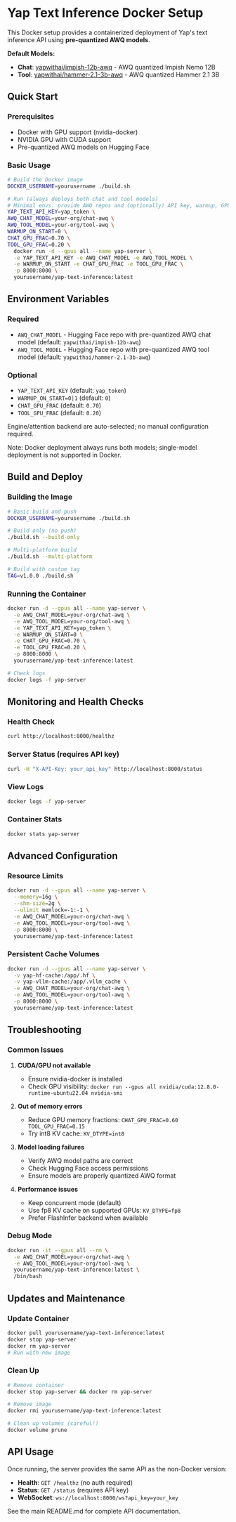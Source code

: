 # Yap Text Inference Docker Setup

This Docker setup provides a containerized deployment of Yap's text inference API using **pre-quantized AWQ models**.

**Default Models:**
- **Chat**: [yapwithai/impish-12b-awq](https://huggingface.co/yapwithai/impish-12b-awq) - AWQ quantized Impish Nemo 12B
- **Tool**: [yapwithai/hammer-2.1-3b-awq](https://huggingface.co/yapwithai/hammer-2.1-3b-awq) - AWQ quantized Hammer 2.1 3B

## Quick Start

### Prerequisites

- Docker with GPU support (nvidia-docker)
- NVIDIA GPU with CUDA support
- Pre-quantized AWQ models on Hugging Face

### Basic Usage

```bash
# Build the Docker image
DOCKER_USERNAME=yourusername ./build.sh

# Run (always deploys both chat and tool models)
# Minimal envs: provide AWQ repos and (optionally) API key, warmup, GPU fractions
YAP_TEXT_API_KEY=yap_token \
AWQ_CHAT_MODEL=your-org/chat-awq \
AWQ_TOOL_MODEL=your-org/tool-awq \
WARMUP_ON_START=0 \
CHAT_GPU_FRAC=0.70 \
TOOL_GPU_FRAC=0.20 \
  docker run -d --gpus all --name yap-server \
  -e YAP_TEXT_API_KEY -e AWQ_CHAT_MODEL -e AWQ_TOOL_MODEL \
  -e WARMUP_ON_START -e CHAT_GPU_FRAC -e TOOL_GPU_FRAC \
  -p 8000:8000 \
  yourusername/yap-text-inference:latest
```

## Environment Variables

### Required
- `AWQ_CHAT_MODEL` - Hugging Face repo with pre-quantized AWQ chat model (default: `yapwithai/impish-12b-awq`)
- `AWQ_TOOL_MODEL` - Hugging Face repo with pre-quantized AWQ tool model (default: `yapwithai/hammer-2.1-3b-awq`)

### Optional
- `YAP_TEXT_API_KEY` (default: `yap_token`)
- `WARMUP_ON_START=0|1` (default: `0`)
- `CHAT_GPU_FRAC` (default: `0.70`)
- `TOOL_GPU_FRAC` (default: `0.20`)

Engine/attention backend are auto-selected; no manual configuration required.

Note: Docker deployment always runs both models; single-model deployment is not supported in Docker.

## Build and Deploy

### Building the Image

```bash
# Basic build and push
DOCKER_USERNAME=yourusername ./build.sh

# Build only (no push)
./build.sh --build-only

# Multi-platform build
./build.sh --multi-platform

# Build with custom tag
TAG=v1.0.0 ./build.sh
```

### Running the Container

```bash
docker run -d --gpus all --name yap-server \
  -e AWQ_CHAT_MODEL=your-org/chat-awq \
  -e AWQ_TOOL_MODEL=your-org/tool-awq \
  -e YAP_TEXT_API_KEY=yap_token \
  -e WARMUP_ON_START=0 \
  -e CHAT_GPU_FRAC=0.70 \
  -e TOOL_GPU_FRAC=0.20 \
  -p 8000:8000 \
  yourusername/yap-text-inference:latest

# Check logs
docker logs -f yap-server
```

## Monitoring and Health Checks

### Health Check
```bash
curl http://localhost:8000/healthz
```

### Server Status (requires API key)
```bash
curl -H "X-API-Key: your_api_key" http://localhost:8000/status
```

### View Logs
```bash
docker logs -f yap-server
```

### Container Stats
```bash
docker stats yap-server
```

## Advanced Configuration

### Resource Limits
```bash
docker run -d --gpus all --name yap-server \
  --memory=16g \
  --shm-size=2g \
  --ulimit memlock=-1:-1 \
  -e AWQ_CHAT_MODEL=your-org/chat-awq \
  -e AWQ_TOOL_MODEL=your-org/tool-awq \
  -p 8000:8000 \
  yourusername/yap-text-inference:latest
```

### Persistent Cache Volumes
```bash
docker run -d --gpus all --name yap-server \
  -v yap-hf-cache:/app/.hf \
  -v yap-vllm-cache:/app/.vllm_cache \
  -e AWQ_CHAT_MODEL=your-org/chat-awq \
  -e AWQ_TOOL_MODEL=your-org/tool-awq \
  -p 8000:8000 \
  yourusername/yap-text-inference:latest
```

## Troubleshooting

### Common Issues

1. **CUDA/GPU not available**
   - Ensure nvidia-docker is installed
   - Check GPU visibility: `docker run --gpus all nvidia/cuda:12.8.0-runtime-ubuntu22.04 nvidia-smi`

2. **Out of memory errors**
   - Reduce GPU memory fractions: `CHAT_GPU_FRAC=0.60 TOOL_GPU_FRAC=0.15`
   - Try int8 KV cache: `KV_DTYPE=int8`

3. **Model loading failures**
   - Verify AWQ model paths are correct
   - Check Hugging Face access permissions
   - Ensure models are properly quantized AWQ format

4. **Performance issues**
   - Keep concurrent mode (default)
   - Use fp8 KV cache on supported GPUs: `KV_DTYPE=fp8`
   - Prefer FlashInfer backend when available

### Debug Mode
```bash
docker run -it --gpus all --rm \
  -e AWQ_CHAT_MODEL=your-org/chat-awq \
  -e AWQ_TOOL_MODEL=your-org/tool-awq \
  yourusername/yap-text-inference:latest \
  /bin/bash
```

## Updates and Maintenance

### Update Container
```bash
docker pull yourusername/yap-text-inference:latest
docker stop yap-server
docker rm yap-server
# Run with new image
```

### Clean Up
```bash
# Remove container
docker stop yap-server && docker rm yap-server

# Remove image
docker rmi yourusername/yap-text-inference:latest

# Clean up volumes (careful!)
docker volume prune
```

## API Usage

Once running, the server provides the same API as the non-Docker version:

- **Health**: `GET /healthz` (no auth required)
- **Status**: `GET /status` (requires API key)
- **WebSocket**: `ws://localhost:8000/ws?api_key=your_key`

See the main README.md for complete API documentation.
